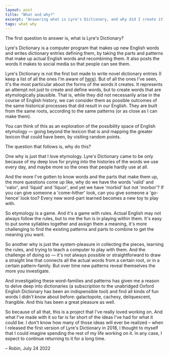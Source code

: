 ```yaml
---
layout: post
title: "What and why?"
excerpt: "Answering what is Lyre's Dictionary, and why did I create it?"
tags: what why
---
```


The first question to answer is, what is Lyre's Dictionary?

Lyre's Dictionary is a computer program that makes up new English words and writes dictionary entries defining them, by taking the parts and patterns that make up actual English words and recombining them. It also posts the words it makes to social media so that people can see them.

Lyre's Dictionary is not the first bot made to write novel dictionary entries (I keep
a list of all the ones I'm aware of [here](http://www.inthescales.com/pages/generative-dictionaries/)). But of all the ones I've seen, it's the most particular about the forms of the words it creates. It represents an attempt not just to create and define words, but to create words that are etymologically plausible. That is, while they did not necessarily arise in the course of English history, we can consider them as possible outcomes of the same historical processes that did result in our English. They are built from the same roots, according to the same patterns (or as close as I can make them). 

You can think of this as an exploration of the possibility space of English etymology — going beyond the lexicon that is and mapping the greater lexicon that could have been, by visiting random points.

The question that follows is, why do this?

One why is just that I love etymology. Lyre's Dictionary came to be only because of my deep love for prying into the histories of the words we use every day, and maybe more so the ones that people hardly use at all.

And the more I've gotten to know words and the parts that make them up, the more questions come up like, why do we have the words 'valid' and 'valor', and 'liquid' and 'liquor', and yet we have 'morbid' but not 'morbor'? If you can give someone a 'come-hither' look, can you give someone a 'go-hence' look too? Every new word-part learned becomes a new toy to play with.

So etymology is a game. And it's a game with rules. Actual English may not always follow the rules, but to me the fun is in playing within them. It's easy to put some syllables together and assign them a meaning, it's more challenging to find the existing patterns and parts to combine to get the meaning you want.

So another why is just the system-pleasure in collecting the pieces, learning the rules, and trying to teach a computer to play with them. And the challenge of doing so — it's not always possible or straightforward to draw a straight line that connects all the actual words from a certain root, or in a certain pattern-family. But over time new patterns reveal themselves the more you investigate.

And investigating these word-families and patterns has given me a reason to delve deep into dictionaries (a subscription to the unabridged Oxford English Dictionary has been an indispensible tool) and find all kinds of fun words I didn't know about before: galactopote, cachexy, deliquescent, frangible. And this has been a great pleasure as well.

So because of all that, this is a project that I've really loved working on. And what I've made with it so far is far short of the ideas I've had for what it could be. I don't know how many of those ideas will ever be realized – when I released the first version of Lyre's Dictionary in 2018, I thought to myself that I could imagine spending the rest of my life working on it. In any case, I expect to continue returning to it for a long time.

– Robin, July 24 2022
